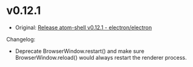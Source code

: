 # v0.12.1

* Original: [Release atom-shell v0.12.1 - electron/electron](https://github.com/electron/electron/releases/tag/v0.12.1)

Changelog:

* Deprecate BrowserWindow.restart() and make sure BrowserWindow.reload() would always restart the renderer process.
